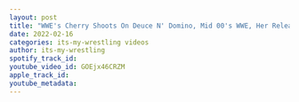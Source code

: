```yaml
---
layout: post
title: "WWE's Cherry Shoots On Deuce N' Domino, Mid 00's WWE, Her Release, Natalya & More"
date: 2022-02-16
categories: its-my-wrestling videos
author: its-my-wrestling
spotify_track_id: 
youtube_video_id: GOEjx46CRZM
apple_track_id: 
youtube_metadata: 
---
```

